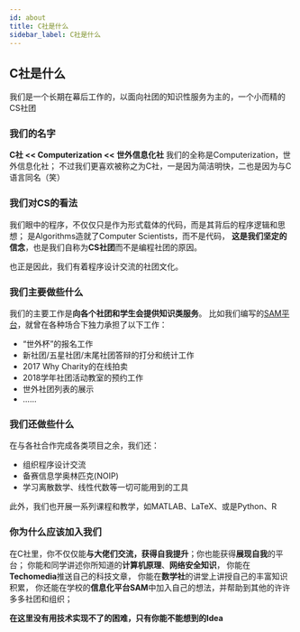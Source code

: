 ```yaml
---
id: about
title: C社是什么
sidebar_label: C社是什么
---
```


## C社是什么

我们是一个长期在幕后工作的，以面向社团的知识性服务为主的，一个小而精的CS社团

### 我们的名字

**C社 << Computerization << 世外信息化社**
我们的全称是Computerization，世外信息化社；
不过我们更喜欢被称之为C社，一是因为简洁明快，二也是因为与C语言同名（笑）

### 我们对CS的看法

我们眼中的程序，不仅仅只是作为形式载体的代码，而是其背后的程序逻辑和思想；
是Algorithms造就了Computer Scientists，而不是代码，
**这是我们坚定的信念**，也是我们自称为**CS社团**而不是编程社团的原因。

也正是因此，我们有着程序设计交流的社团文化。

### 我们主要做些什么

我们的主要工作是**向各个社团和学生会提供知识类服务**。
比如我们编写的[SAM平台](https://github.com/Computerization/SAM/)，就曾在各种场合下独力承担了以下工作：

- “世外杯”的报名工作
- 新社团/五星社团/末尾社团答辩的打分和统计工作
- 2017 Why Charity的在线拍卖
- 2018学年社团活动教室的预约工作
- 世外社团列表的展示
- ……

### 我们还做些什么

在与各社合作完成各类项目之余，我们还：

- 组织程序设计交流
- 备赛信息学奥林匹克(NOIP)
- 学习离散数学、线性代数等一切可能用到的工具

此外，我们也开展一系列课程和教学，如MATLAB、LaTeX、或是Python、R

### 你为什么应该加入我们

在C社里，你不仅仅能**与大佬们交流，获得自我提升**；你也能获得**展现自我**的平台；
你能和同学讲述你所知道的**计算机原理**、**网络安全知识**，
你能在**Techomedia**推送自己的科技文章，
你能在**数学社**的讲堂上讲授自己的丰富知识积累，
你还能在学校的**信息化平台SAM**中加入自己的想法，并帮助到其他的许许多多社团和组织；

**在这里没有用技术实现不了的困难，只有你能不能想到的Idea**
